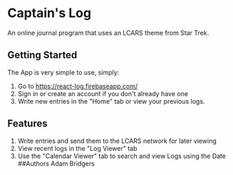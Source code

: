 # Captain's Log
An online journal program that uses an LCARS theme from Star Trek.
## Getting Started
The App is very simple to use, simply:
1. Go to https://react-log.firebaseapp.com/
2. Sign in or create an account if you don't already have one
3. Write new entries in the "Home" tab or view your previous logs.
## Features
1. Write entries and send them to the LCARS network for later viewing
2. View recent logs in the "Log Viewer" tab
3. Use the "Calendar Viewer" tab to search and view Logs using the Date
##Authors
Adam Bridgers
